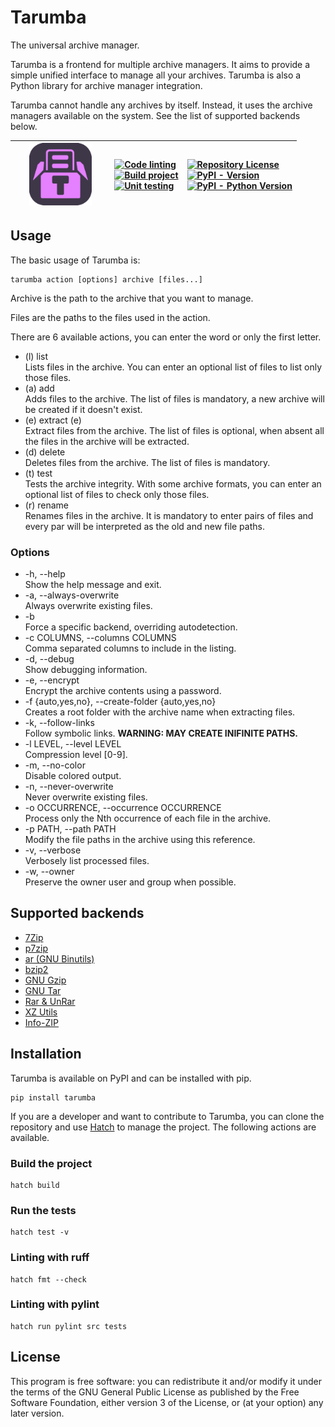 # Tarumba

The universal archive manager.

Tarumba is a frontend for multiple archive managers. It aims to provide a
simple unified interface to manage all your archives. Tarumba is also a Python
library for archive manager integration.

Tarumba cannot handle any archives by itself. Instead, it uses the archive
managers available on the system. See the list of supported backends below.

| &nbsp;&nbsp;&nbsp;&nbsp;&nbsp;&nbsp;<img src="https://raw.githubusercontent.com/robertxgray/tarumba/refs/heads/main/icon.svg" alt="Tarumba logo" width="100" role="img" />&nbsp;&nbsp;&nbsp;&nbsp;&nbsp;&nbsp; | [![Code linting](https://github.com/robertxgray/tarumba/actions/workflows/linting.yml/badge.svg)](https://github.com/robertxgray/tarumba/actions/workflows/linting.yml)<br/>[![Build project](https://github.com/robertxgray/tarumba/actions/workflows/build.yml/badge.svg)](https://github.com/robertxgray/tarumba/actions/workflows/build.yml)<br/>[![Unit testing](https://github.com/robertxgray/tarumba/actions/workflows/tests.yml/badge.svg)](https://github.com/robertxgray/tarumba/actions/workflows/tests.yml) | [![Repository License](https://img.shields.io/badge/license-GPL%20v3.0-brightgreen.svg)](COPYING)<br/>[![PyPI - Version](https://img.shields.io/pypi/v/tarumba.svg?logo=pypi&label=Version&logoColor=gold)](https://pypi.org/project/tarumba/)<br/>[![PyPI - Python Version](https://img.shields.io/pypi/pyversions/tarumba.svg?logo=python&label=Python&logoColor=gold)](https://pypi.org/project/tarumba/) |
| :--- | :--- | :--- |

## Usage

The basic usage of Tarumba is:

```console
tarumba action [options] archive [files...]
```

Archive is the path to the archive that you want to manage.

Files are the paths to the files used in the action.

There are 6 available actions, you can enter the word or only the first letter.

- (l) list  
  Lists files in the archive. You can enter an optional list of files to list
  only those files.
- (a) add  
  Adds files to the archive. The list of files is mandatory, a new archive will
  be created if it doesn't exist.
- (e) extract (e)  
  Extract files from the archive. The list of files is optional, when absent all
  the files in the archive will be extracted.
- (d) delete  
  Deletes files from the archive. The list of files is mandatory.
- (t) test  
  Tests the archive integrity. With some archive formats, you can enter an
  optional list of files to check only those files.
- (r) rename  
  Renames files in the archive. It is mandatory to enter pairs of files and
  every par will be interpreted as the old and new file paths.

### Options

- -h, --help  
  Show the help message and exit.
- -a, --always-overwrite  
  Always overwrite existing files.
- -b  
  Force a specific backend, overriding autodetection.
- -c COLUMNS, --columns COLUMNS  
  Comma separated columns to include in the listing.
- -d, --debug  
  Show debugging information.
- -e, --encrypt  
  Encrypt the archive contents using a password.
- -f {auto,yes,no}, --create-folder {auto,yes,no}  
  Creates a root folder with the archive name when extracting files.
- -k, --follow-links  
  Follow symbolic links. **WARNING: MAY CREATE INIFINITE PATHS.**
- -l LEVEL, --level LEVEL  
  Compression level [0-9].
- -m, --no-color  
  Disable colored output.
- -n, --never-overwrite  
  Never overwrite existing files.
- -o OCCURRENCE, --occurrence OCCURRENCE  
  Process only the Nth occurrence of each file in the archive.
- -p PATH, --path PATH  
  Modify the file paths in the archive using this reference.
- -v, --verbose  
  Verbosely list processed files.
- -w, --owner  
  Preserve the owner user and group when possible.

## Supported backends

- [7Zip](https://www.7-zip.org/)
- [p7zip](https://sourceforge.net/projects/p7zip/)
- [ar (GNU Binutils)](https://www.gnu.org/software/binutils/)
- [bzip2](https://sourceware.org/bzip2/)
- [GNU Gzip](https://www.gnu.org/software/gzip/)
- [GNU Tar](https://www.gnu.org/software/tar/)
- [Rar & UnRar](https://www.rarlab.com/)
- [XZ Utils](https://tukaani.org/xz/)
- [Info-ZIP](https://infozip.sourceforge.net/)

## Installation

Tarumba is available on PyPI and can be installed with pip.

```console
pip install tarumba
```

If you are a developer and want to contribute to Tarumba, you can clone the
repository and use [Hatch](https://hatch.pypa.io) to manage the project. The
following actions are available.

### Build the project
```console
hatch build
```

### Run the tests
```console
hatch test -v
```

### Linting with ruff
```console
hatch fmt --check
```

### Linting with pylint
```console
hatch run pylint src tests
```

## License

This program is free software: you can redistribute it and/or modify it under
the terms of the GNU General Public License as published by the Free Software
Foundation, either version 3 of the License, or (at your option) any later
version.
